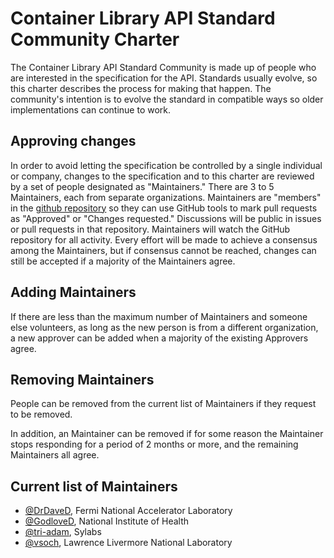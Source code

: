 # Container Library API Standard Community Charter

The Container Library API Standard Community is made up of people who
are interested in the specification for the API.
Standards usually evolve, so this charter describes the process for
making that happen.
The community's intention is to evolve the standard in compatible ways
so older implementations can continue to work.

## Approving changes

In order to avoid letting the specification be controlled by a single
individual or company, changes to the specification and to this charter
are reviewed by a set of people designated as "Maintainers."
There are 3 to 5 Maintainers, each from separate organizations.
Maintainers are "members" in the 
[github repository](https://github.com/singularityhub/library-api)
so they can use GitHub tools to mark pull requests as "Approved" or
"Changes requested."
Discussions will be public in issues or pull requests in that repository.
Maintainers will watch the GitHub repository for all activity.
Every effort will be made to achieve a consensus among the Maintainers,
but if consensus cannot be reached, changes can still be accepted if a
majority of the Maintainers agree.

## Adding Maintainers

If there are less than the maximum number of Maintainers and someone else volunteers,
as long as the new person is from a different organization,
a new approver can be added when a majority of the existing Approvers agree.

## Removing Maintainers

People can be removed from the current list of Maintainers if they request to be removed.

In addition, an Maintainer can be removed if for some reason the Maintainer stops
responding for a period of 2 months or more,
and the remaining Maintainers all agree.

## Current list of Maintainers

- [@DrDaveD](https://github.com/DrDaveD), Fermi National Accelerator Laboratory
- [@GodloveD](https://github.com/GodloveD), National Institute of Health
- [@tri-adam](https://github.com/tri-adam), Sylabs
- [@vsoch](https://github.com/vsoch), Lawrence Livermore National Laboratory
